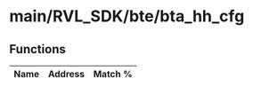 # main/RVL_SDK/bte/bta_hh_cfg

## Functions

| Name | Address | Match % |
|------|---------|---------|